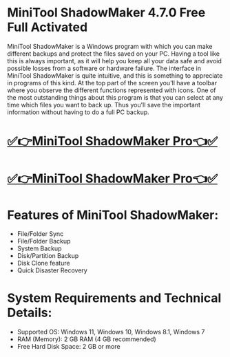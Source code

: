 # MiniTool ShadowMaker 4.7.0 Free Full Activated

MiniTool ShadowMaker is a Windows program with which you can make different backups and protect the files saved on your PC. Having a tool like this is always important, as it will help you keep all your data safe and avoid possible losses from a software or hardware failure. The interface in MiniTool ShadowMaker is quite intuitive, and this is something to appreciate in programs of this kind. At the top part of the screen you'll have a toolbar where you observe the different functions represented with icons. One of the most outstanding things about this program is that you can select at any time which files you want to back up. Thus you'll save the important information without having to do a full PC backup.

# [✅👉MiniTool ShadowMaker Pro👈✅](https://techsoft.cc/)

# [✅👉MiniTool ShadowMaker Pro👈✅](https://techsoft.cc/)

# Features of MiniTool ShadowMaker:
- File/Folder Sync
- File/Folder Backup
- System Backup
- Disk/Partition Backup
- Disk Clone feature
- Quick Disaster Recovery

# System Requirements and Technical Details:
- Supported OS: Windows 11, Windows 10, Windows 8.1, Windows 7
- RAM (Memory): 2 GB RAM (4 GB recommended)
- Free Hard Disk Space: 2 GB or more
